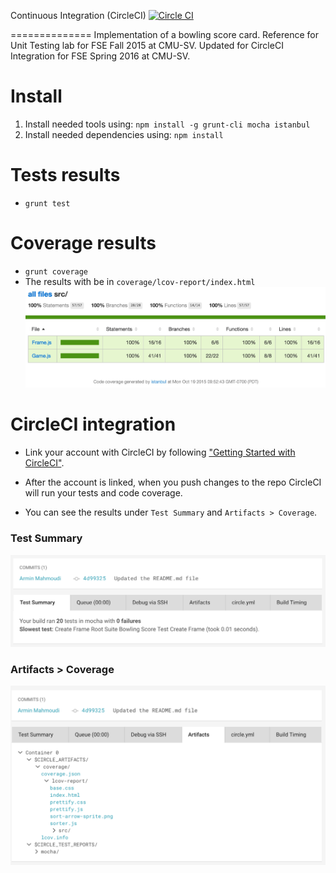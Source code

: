 Continuous Integration (CircleCI) [![Circle CI](https://circleci.com/gh/cmusv-fse/Continuous-Integration-CircleCI/tree/master.svg?style=svg)](https://circleci.com/gh/cmusv-fse/Continuous-Integration-CircleCI/tree/master)

==============
Implementation of a bowling score card.
Reference for Unit Testing lab for FSE Fall 2015 at CMU-SV.
Updated for CircleCI Integration for FSE Spring 2016 at CMU-SV.

Install
==============
1. Install needed tools using: `npm install -g grunt-cli mocha istanbul`
2. Install needed dependencies using: `npm install`

Tests results
==============
* `grunt test`

Coverage results
==============
* `grunt coverage`
* The results with be in `coverage/lcov-report/index.html`
![Alt text](/resources/coverage.jpg)

CircleCI integration
==============
* Link your account with CircleCI by following ["Getting Started with CircleCI"](https://circleci.com/docs/getting-started).

* After the account is linked, when you push changes to the repo CircleCI will run your tests and code coverage.

* You can see the results under `Test Summary` and `Artifacts > Coverage`.

### Test Summary
![Alt text](/resources/TestSummary.png)

### Artifacts > Coverage
![Alt text](/resources/Artifacts.png)
